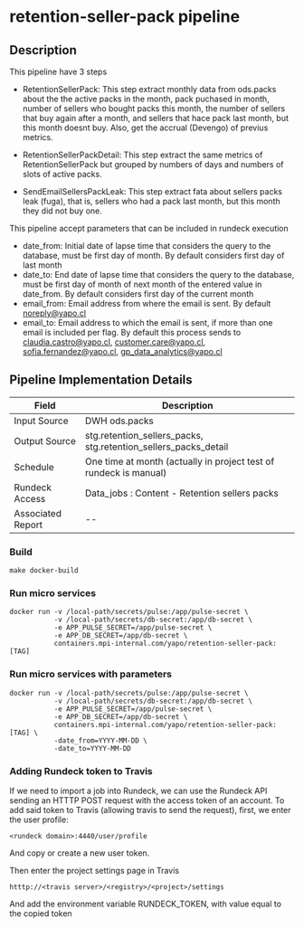 # retention-seller-pack pipeline 

## Description

This pipeline have 3 steps

- RetentionSellerPack:  This step extract monthly data from ods.packs about the the active packs in the month, pack puchased in month, number of sellers who bought packs this month, the number of sellers that buy again after a month, and sellers that hace pack last month, but this month doesnt buy. Also, get the accrual (Devengo) of previus metrics.

- RetentionSellerPackDetail: This step extract the same metrics of RetentionSellerPack but grouped by numbers of days and numbers of slots of active packs.

- SendEmailSellersPackLeak: This step extract fata about sellers packs leak (fuga), that is, sellers who had a pack last month, but this month they did not buy one.


This pipeline accept parameters that can be included in rundeck execution

- date_from: Initial date of lapse time that considers the query to the database, must be first day of month. By default considers first day of last month 
- date_to: End date of lapse time that considers the query to the database, must be first day of month of next month of the entered value in date_from. By default considers first day of the current month
- email_from: Email address from where the email is sent. By default noreply@yapo.cl
- email_to: Email address to which the email is sent, if more than one email is included per flag. By default this process sends to claudia.castro@yapo.cl, customer.care@yapo.cl, sofia.fernandez@yapo.cl, gp_data_analytics@yapo.cl


## Pipeline Implementation Details

|   Field           | Description                                                                |
|-------------------|----------------------------------------------------------------------------|
| Input Source      | DWH ods.packs                                                              |
| Output Source     | stg.retention_sellers_packs, stg.retention_sellers_packs_detail            |
| Schedule          | One time at month (actually in project test of rundeck is manual)          |
| Rundeck Access    | Data_jobs : Content - Retention sellers packs                              |
| Associated Report | --                                                                         |


### Build
```
make docker-build
```

### Run micro services
```
docker run -v /local-path/secrets/pulse:/app/pulse-secret \
           -v /local-path/secrets/db-secret:/app/db-secret \
           -e APP_PULSE_SECRET=/app/pulse-secret \
           -e APP_DB_SECRET=/app/db-secret \
           containers.mpi-internal.com/yapo/retention-seller-pack:[TAG]
```

### Run micro services with parameters

```
docker run -v /local-path/secrets/pulse:/app/pulse-secret \
           -v /local-path/secrets/db-secret:/app/db-secret \
           -e APP_PULSE_SECRET=/app/pulse-secret \
           -e APP_DB_SECRET=/app/db-secret \
           containers.mpi-internal.com/yapo/retention-seller-pack:[TAG] \
           -date_from=YYYY-MM-DD \
           -date_to=YYYY-MM-DD
```

### Adding Rundeck token to Travis

If we need to import a job into Rundeck, we can use the Rundeck API
sending an HTTTP POST request with the access token of an account.
To add said token to Travis (allowing travis to send the request),
first, we enter the user profile:
```
<rundeck domain>:4440/user/profile
```
And copy or create a new user token.

Then enter the project settings page in Travis
```
htttp://<travis server>/<registry>/<project>/settings
```
And add the environment variable RUNDECK_TOKEN, with value equal
to the copied token
